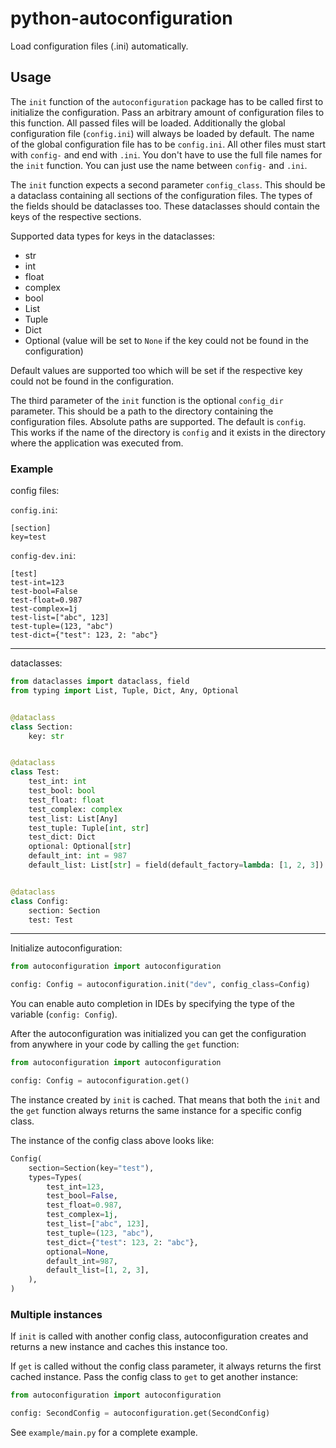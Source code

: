 # python-autoconfiguration

Load configuration files (.ini) automatically.


## Usage

The `init` function of the `autoconfiguration` package has to be called first to initialize the configuration. Pass an arbitrary amount of configuration files to this function. All passed files will be loaded. Additionally the global configuration file (`config.ini`) will always be loaded by default. The name of the global configuration file has to be `config.ini`. All other files must start with `config-` and end with `.ini`. You don't have to use the full file names for the `init` function. You can just use the name between `config-` and `.ini`.

The `init` function expects a second parameter `config_class`. This should be a dataclass containing all sections of the configuration files. The types of the fields should be dataclasses too. These dataclasses should contain the keys of the respective sections.

Supported data types for keys in the dataclasses:
- str
- int
- float
- complex
- bool
- List
- Tuple
- Dict
- Optional (value will be set to `None` if the key could not be found in the configuration)

Default values are supported too which will be set if the respective key could not be found in the configuration.

The third parameter of the `init` function is the optional `config_dir` parameter. This should be a path to the directory containing the configuration files. Absolute paths are supported. The default is `config`. This works if the name of the directory is `config` and it exists in the directory where the application was executed from.

### Example

config files:

`config.ini`:
```
[section]
key=test
```

`config-dev.ini`:
```
[test]
test-int=123
test-bool=False
test-float=0.987
test-complex=1j
test-list=["abc", 123]
test-tuple=(123, "abc")
test-dict={"test": 123, 2: "abc"}
```
---

dataclasses:
```python
from dataclasses import dataclass, field
from typing import List, Tuple, Dict, Any, Optional


@dataclass
class Section:
    key: str


@dataclass
class Test:
    test_int: int
    test_bool: bool
    test_float: float
    test_complex: complex
    test_list: List[Any]
    test_tuple: Tuple[int, str]
    test_dict: Dict
    optional: Optional[str]
    default_int: int = 987
    default_list: List[str] = field(default_factory=lambda: [1, 2, 3])


@dataclass
class Config:
    section: Section
    test: Test
```
---

Initialize autoconfiguration:
```python
from autoconfiguration import autoconfiguration

config: Config = autoconfiguration.init("dev", config_class=Config)
```

You can enable auto completion in IDEs by specifying the type of the variable (`config: Config`).

After the autoconfiguration was initialized you can get the configuration from anywhere in your code by calling the `get` function:
```python
from autoconfiguration import autoconfiguration

config: Config = autoconfiguration.get()
```

The instance created by `init` is cached. That means that both the `init` and the `get` function always returns the same instance for a specific config class.

The instance of the config class above looks like:
```python
Config(
    section=Section(key="test"),
    types=Types(
        test_int=123,
        test_bool=False,
        test_float=0.987,
        test_complex=1j,
        test_list=["abc", 123],
        test_tuple=(123, "abc"),
        test_dict={"test": 123, 2: "abc"},
        optional=None,
        default_int=987,
        default_list=[1, 2, 3],
    ),
)
```

### Multiple instances

If `init` is called with another config class, autoconfiguration creates and returns a new instance and caches this instance too.

If `get` is called without the config class parameter, it always returns the first cached instance. Pass the config class to `get` to get another instance:
```python
from autoconfiguration import autoconfiguration

config: SecondConfig = autoconfiguration.get(SecondConfig)
```

See `example/main.py` for a complete example.
